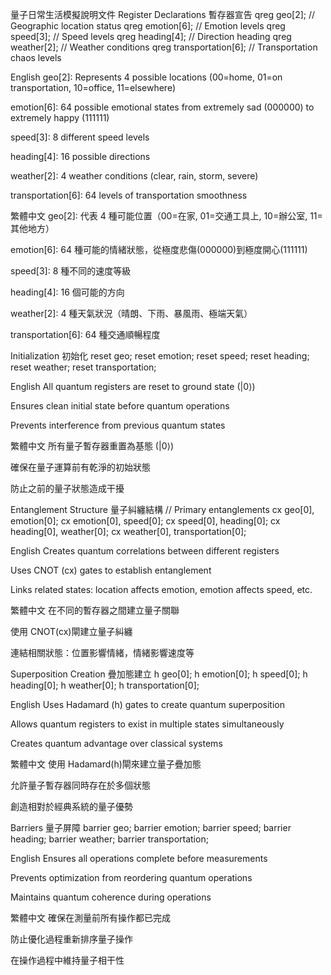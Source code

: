量子日常生活模擬說明文件
Register Declarations 暫存器宣告
qreg geo[2]; // Geographic location status
qreg emotion[6]; // Emotion levels
qreg speed[3]; // Speed levels
qreg heading[4]; // Direction heading
qreg weather[2]; // Weather conditions
qreg transportation[6]; // Transportation chaos levels

English
geo[2]: Represents 4 possible locations (00=home, 01=on transportation, 10=office, 11=elsewhere)

emotion[6]: 64 possible emotional states from extremely sad (000000) to extremely happy (111111)

speed[3]: 8 different speed levels

heading[4]: 16 possible directions

weather[2]: 4 weather conditions (clear, rain, storm, severe)

transportation[6]: 64 levels of transportation smoothness

繁體中文
geo[2]: 代表 4 種可能位置（00=在家, 01=交通工具上, 10=辦公室, 11=其他地方）

emotion[6]: 64 種可能的情緒狀態，從極度悲傷(000000)到極度開心(111111)

speed[3]: 8 種不同的速度等級

heading[4]: 16 個可能的方向

weather[2]: 4 種天氣狀況（晴朗、下雨、暴風雨、極端天氣）

transportation[6]: 64 種交通順暢程度

Initialization 初始化
reset geo;
reset emotion;
reset speed;
reset heading;
reset weather;
reset transportation;

English
All quantum registers are reset to ground state (|0⟩)

Ensures clean initial state before quantum operations

Prevents interference from previous quantum states

繁體中文
所有量子暫存器重置為基態 (|0⟩)

確保在量子運算前有乾淨的初始狀態

防止之前的量子狀態造成干擾

Entanglement Structure 量子糾纏結構
// Primary entanglements
cx geo[0], emotion[0];
cx emotion[0], speed[0];
cx speed[0], heading[0];
cx heading[0], weather[0];
cx weather[0], transportation[0];

English
Creates quantum correlations between different registers

Uses CNOT (cx) gates to establish entanglement

Links related states: location affects emotion, emotion affects speed, etc.

繁體中文
在不同的暫存器之間建立量子關聯

使用 CNOT(cx)閘建立量子糾纏

連結相關狀態：位置影響情緒，情緒影響速度等

Superposition Creation 疊加態建立
h geo[0];
h emotion[0];
h speed[0];
h heading[0];
h weather[0];
h transportation[0];

English
Uses Hadamard (h) gates to create quantum superposition

Allows quantum registers to exist in multiple states simultaneously

Creates quantum advantage over classical systems

繁體中文
使用 Hadamard(h)閘來建立量子疊加態

允許量子暫存器同時存在於多個狀態

創造相對於經典系統的量子優勢

Barriers 量子屏障
barrier geo;
barrier emotion;
barrier speed;
barrier heading;
barrier weather;
barrier transportation;

English
Ensures all operations complete before measurements

Prevents optimization from reordering quantum operations

Maintains quantum coherence during operations

繁體中文
確保在測量前所有操作都已完成

防止優化過程重新排序量子操作

在操作過程中維持量子相干性
